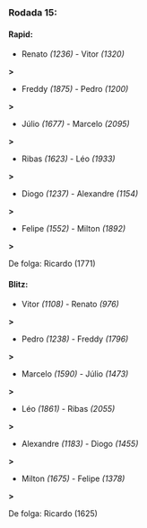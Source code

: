 ### Rodada 15:

#### Rapid:

* Renato *(1236)*     -     Vitor *(1320)*

 **>** 
* Freddy *(1875)*     -     Pedro *(1200)*

 **>** 
* Júlio *(1677)*     -     Marcelo *(2095)*

 **>** 
* Ribas *(1623)*     -     Léo *(1933)*

 **>** 
* Diogo *(1237)*     -     Alexandre *(1154)*

 **>** 
* Felipe *(1552)*     -     Milton *(1892)*

 **>** 

De folga: Ricardo (1771)

#### Blitz:

* Vitor *(1108)*     -     Renato *(976)*

 **>** 
* Pedro *(1238)*     -     Freddy *(1796)*

 **>** 
* Marcelo *(1590)*     -     Júlio *(1473)*

 **>** 
* Léo *(1861)*     -     Ribas *(2055)*

 **>** 
* Alexandre *(1183)*     -     Diogo *(1455)*

 **>** 
* Milton *(1675)*     -     Felipe *(1378)*

 **>** 

De folga: Ricardo (1625)

